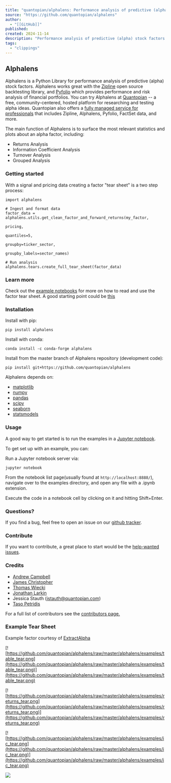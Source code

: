 ```yaml
---
title: "quantopian/alphalens: Performance analysis of predictive (alpha) stock factors"
source: "https://github.com/quantopian/alphalens"
author:
  - "[[GitHub]]"
published:
created: 2024-11-14
description: "Performance analysis of predictive (alpha) stock factors - quantopian/alphalens"
tags:
  - "clippings"
---
```

## Alphalens


Alphalens is a Python Library for performance analysis of predictive (alpha) stock factors. Alphalens works great with the [Zipline](https://www.zipline.io/) open source backtesting library, and [Pyfolio](https://github.com/quantopian/pyfolio) which provides performance and risk analysis of financial portfolios. You can try Alphalens at [Quantopian](https://www.quantopian.com/) -- a free, community-centered, hosted platform for researching and testing alpha ideas. Quantopian also offers a [fully managed service for professionals](https://factset.quantopian.com/) that includes Zipline, Alphalens, Pyfolio, FactSet data, and more.

The main function of Alphalens is to surface the most relevant statistics and plots about an alpha factor, including:

- Returns Analysis
- Information Coefficient Analysis
- Turnover Analysis
- Grouped Analysis

### Getting started

With a signal and pricing data creating a factor "tear sheet" is a two step process:

```
import alphalens

# Ingest and format data
factor_data = alphalens.utils.get_clean_factor_and_forward_returns(my_factor,
                                                                   pricing,
                                                                   quantiles=5,
                                                                   groupby=ticker_sector,
                                                                   groupby_labels=sector_names)

# Run analysis
alphalens.tears.create_full_tear_sheet(factor_data)
```

### Learn more

Check out the [example notebooks](https://github.com/quantopian/alphalens/tree/master/alphalens/examples) for more on how to read and use the factor tear sheet. A good starting point could be [this](https://github.com/quantopian/alphalens/tree/master/alphalens/examples/alphalens_tutorial_on_quantopian.ipynb)

### Installation

Install with pip:

```
pip install alphalens
```

Install with conda:

```
conda install -c conda-forge alphalens
```

Install from the master branch of Alphalens repository (development code):

```
pip install git+https://github.com/quantopian/alphalens
```

Alphalens depends on:

- [matplotlib](https://github.com/matplotlib/matplotlib)
- [numpy](https://github.com/numpy/numpy)
- [pandas](https://github.com/pandas-dev/pandas)
- [scipy](https://github.com/scipy/scipy)
- [seaborn](https://github.com/mwaskom/seaborn)
- [statsmodels](https://github.com/statsmodels/statsmodels)

### Usage

A good way to get started is to run the examples in a [Jupyter notebook](https://jupyter.org/).

To get set up with an example, you can:

Run a Jupyter notebook server via:

```
jupyter notebook
```

From the notebook list page(usually found at `http://localhost:8888/`), navigate over to the examples directory, and open any file with a .ipynb extension.

Execute the code in a notebook cell by clicking on it and hitting Shift+Enter.

### Questions?

If you find a bug, feel free to open an issue on our [github tracker](https://github.com/quantopian/alphalens/issues).

### Contribute

If you want to contribute, a great place to start would be the [help-wanted issues](https://github.com/quantopian/alphalens/issues?q=is%3Aopen+is%3Aissue+label%3A%22help+wanted%22).

### Credits

- [Andrew Campbell](https://github.com/a-campbell)
- [James Christopher](https://github.com/jameschristopher)
- [Thomas Wiecki](https://github.com/twiecki)
- [Jonathan Larkin](https://github.com/marketneutral)
- Jessica Stauth ([jstauth@quantopian.com](https://github.com/quantopian/))
- [Taso Petridis](https://github.com/tasopetridis)

For a full list of contributors see the [contributors page.](https://github.com/quantopian/alphalens/graphs/contributors)

### Example Tear Sheet

Example factor courtesy of [ExtractAlpha](https://extractalpha.com/)

[![https://github.com/quantopian/alphalens/raw/master/alphalens/examples/table_tear.png](https://github.com/quantopian/alphalens/raw/master/alphalens/examples/table_tear.png)](https://github.com/quantopian/alphalens/raw/master/alphalens/examples/table_tear.png)

[![https://github.com/quantopian/alphalens/raw/master/alphalens/examples/returns_tear.png](https://github.com/quantopian/alphalens/raw/master/alphalens/examples/returns_tear.png)](https://github.com/quantopian/alphalens/raw/master/alphalens/examples/returns_tear.png)

[![https://github.com/quantopian/alphalens/raw/master/alphalens/examples/ic_tear.png](https://github.com/quantopian/alphalens/raw/master/alphalens/examples/ic_tear.png)](https://github.com/quantopian/alphalens/raw/master/alphalens/examples/ic_tear.png)

[![](https://github.com/quantopian/alphalens/raw/master/alphalens/examples/sector_tear.png)](https://github.com/quantopian/alphalens/raw/master/alphalens/examples/sector_tear.png)